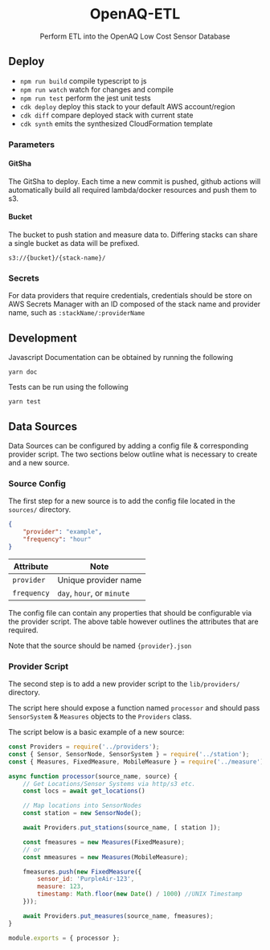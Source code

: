 <h1 align=center>OpenAQ-ETL</h1>

<p align=center>Perform ETL into the OpenAQ Low Cost Sensor Database</p>

## Deploy

 * `npm run build`   compile typescript to js
 * `npm run watch`   watch for changes and compile
 * `npm run test`    perform the jest unit tests
 * `cdk deploy`      deploy this stack to your default AWS account/region
 * `cdk diff`        compare deployed stack with current state
 * `cdk synth`       emits the synthesized CloudFormation template

### Parameters

#### GitSha

The GitSha to deploy. Each time a new commit is pushed, github actions will automatically
build all required lambda/docker resources and push them to s3.

#### Bucket

The bucket to push station and measure data to. Differing stacks can share a single bucket as data will be prefixed.

```
s3://{bucket}/{stack-name}/
```

### Secrets

For data providers that require credentials, credentials should be store on AWS Secrets Manager with an ID composed of the stack name and provider name, such as `:stackName/:providerName`

## Development

Javascript Documentation can be obtained by running the following

```
yarn doc
```

Tests can be run using the following

```
yarn test
```

## Data Sources

Data Sources can be configured by adding a config file & corresponding provider script. The two sections below
outline what is necessary to create and a new source.

### Source Config

The first step for a new source is to add the config file located in the `sources/` directory.


```json
{
    "provider": "example",
    "frequency": "hour"
}
```

| Attribute   | Note                       |
| ----------- | -------------------------- |
| `provider`  | Unique provider name       |
| `frequency` | `day`, `hour`, or `minute` |


The config file can contain any properties that should be configurable via the
provider script. The above table however outlines the attributes that are required.

Note that the source should be named `{provider}.json`

### Provider Script

The second step is to add a new provider script to the `lib/providers/` directory.

The script here should expose a function named `processor` and should pass
`SensorSystem` & `Measures` objects to the `Providers` class.

The script below is a basic example of a new source:


```js
const Providers = require('../providers');
const { Sensor, SensorNode, SensorSystem } = require('../station');
const { Measures, FixedMeasure, MobileMeasure } = require('../measure');

async function processor(source_name, source) {
    // Get Locations/Sensor Systems via http/s3 etc.
    const locs = await get_locations()

    // Map locations into SensorNodes
    const station = new SensorNode();

    await Providers.put_stations(source_name, [ station ]);

    const fmeasures = new Measures(FixedMeasure);
    // or
    const mmeasures = new Measures(MobileMeasure);

    fmeasures.push(new FixedMeasure({
        sensor_id: 'PurpleAir-123',
        measure: 123,
        timestamp: Math.floor(new Date() / 1000) //UNIX Timestamp
    }));

    await Providers.put_measures(source_name, fmeasures);
}

module.exports = { processor };
```
